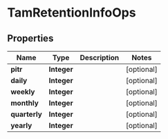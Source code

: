 

# TamRetentionInfoOps


## Properties

Name | Type | Description | Notes
------------ | ------------- | ------------- | -------------
**pitr** | **Integer** |  |  [optional]
**daily** | **Integer** |  |  [optional]
**weekly** | **Integer** |  |  [optional]
**monthly** | **Integer** |  |  [optional]
**quarterly** | **Integer** |  |  [optional]
**yearly** | **Integer** |  |  [optional]



